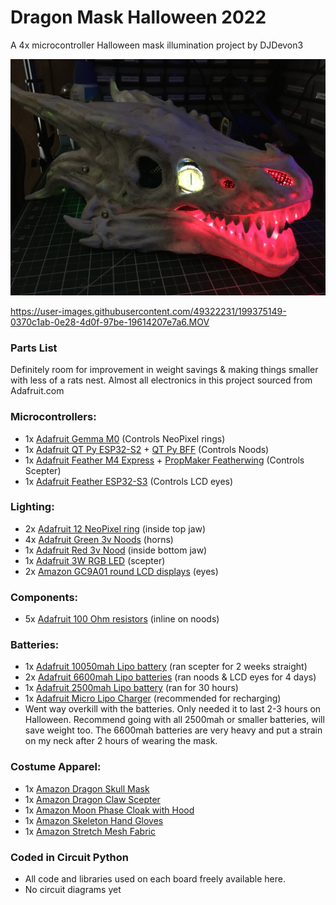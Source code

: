 # Dragon Mask Halloween 2022
A 4x microcontroller Halloween mask illumination project by DJDevon3

![](https://raw.githubusercontent.com/DJDevon3/My_Circuit_Python_Projects/main/Multi-Board%20Projects/Dragon%20Mask%20Halloween%202022/pictures/IMG_0568.JPG)

https://user-images.githubusercontent.com/49322231/199375149-0370c1ab-0e28-4d0f-97be-19614207e7a6.MOV

### Parts List
Definitely room for improvement in weight savings & making things smaller with less of a rats nest. Almost all electronics in this project sourced from Adafruit.com

### Microcontrollers:
- 1x [Adafruit Gemma M0](https://www.adafruit.com/product/3501) (Controls NeoPixel rings)
- 1x [Adafruit QT Py ESP32-S2](https://www.adafruit.com/product/5325) + [QT Py BFF](https://www.adafruit.com/product/5397) (Controls Noods)
- 1x [Adafruit Feather M4 Express](https://www.adafruit.com/product/3857) + [PropMaker Featherwing](https://www.adafruit.com/product/3988) (Controls Scepter)
- 1x [Adafruit Feather ESP32-S3](https://www.adafruit.com/product/5477) (Controls LCD eyes)

### Lighting:
- 2x [Adafruit 12 NeoPixel ring](https://www.adafruit.com/product/1643) (inside top jaw)
- 4x [Adafruit Green 3v Noods](https://www.adafruit.com/product/5507) (horns)
- 1x [Adafruit Red 3v Nood](https://www.adafruit.com/product/5506) (inside bottom jaw)
- 1x [Adafruit 3W RGB LED](https://www.adafruit.com/product/2530) (scepter)
- 2x [Amazon GC9A01 round LCD displays](https://www.amazon.com/dp/B0919P6YHQ) (eyes)

### Components:
- 5x [Adafruit 100 Ohm resistors](https://www.adafruit.com/product/4293) (inline on noods)

### Batteries:
- 1x [Adafruit 10050mah Lipo battery](https://www.adafruit.com/product/5035) (ran scepter for 2 weeks straight)
- 2x [Adafruit 6600mah Lipo batteries](https://www.adafruit.com/product/353) (ran noods & LCD eyes for 4 days)
- 1x [Adafruit 2500mah Lipo battery](https://www.adafruit.com/product/328) (ran for 30 hours)
- 1x [Adafruit Micro Lipo Charger](https://www.adafruit.com/product/1304) (recommended for recharging)
- Went way overkill with the batteries. Only needed it to last 2-3 hours on Halloween. Recommend going with all 2500mah or smaller batteries, will save weight too. The 6600mah batteries are very heavy and put a strain on my neck after 2 hours of wearing the mask.

### Costume Apparel:
- 1x [Amazon Dragon Skull Mask](https://www.amazon.com/dp/B095LPK6CW)
- 1x [Amazon Dragon Claw Scepter](https://www.amazon.com/dp/B08Q3KGK77)
- 1x [Amazon Moon Phase Cloak with Hood](https://www.amazon.com/dp/B09BQRDHLZ)
- 1x [Amazon Skeleton Hand Gloves](https://www.amazon.com/dp/B004UUK4IO)
- 1x [Amazon Stretch Mesh Fabric](https://www.amazon.com/dp/B00UHAMJ16)

### Coded in Circuit Python
- All code and libraries used on each board freely available here.
- No circuit diagrams yet
